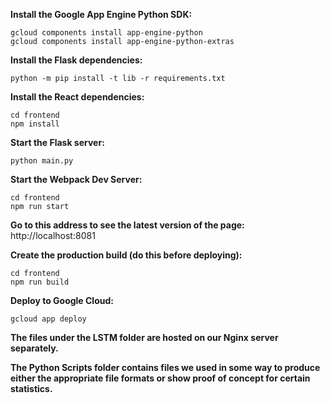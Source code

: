 **Install the Google App Engine Python SDK:**
```
gcloud components install app-engine-python
gcloud components install app-engine-python-extras
````

**Install the Flask dependencies:**
```
python -m pip install -t lib -r requirements.txt
```

**Install the React dependencies:**
```
cd frontend
npm install
```

**Start the Flask server:**
```
python main.py
```

**Start the Webpack Dev Server:**
```
cd frontend
npm run start
```

**Go to this address to see the latest version of the page:**
http://localhost:8081

**Create the production build (do this before deploying):**
```
cd frontend
npm run build
```

**Deploy to Google Cloud:**
```
gcloud app deploy
```

**The files under the LSTM folder are hosted on our Nginx server separately.**

**The Python Scripts folder contains files we used in some way to produce either the appropriate file formats or show proof of concept for certain statistics.**
 
